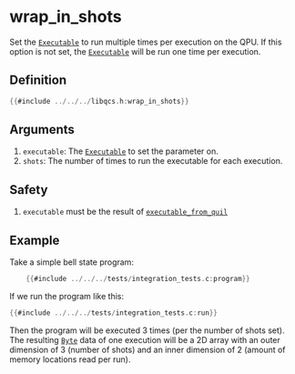 # wrap_in_shots

Set the [`Executable`] to run multiple times per execution on the QPU. If this option is not set, the [`Executable`] will be run one time per execution.

## Definition

```C
{{#include ../../../libqcs.h:wrap_in_shots}}
```

## Arguments

1. `executable`: The [`Executable`] to set the parameter on.
2. `shots`: The number of times to run the executable for each execution.

## Safety

1. `executable` must be the result of [`executable_from_quil`]

## Example

Take a simple bell state program:

```C
    {{#include ../../../tests/integration_tests.c:program}}
```

If we run the program like this:

```C
{{#include ../../../tests/integration_tests.c:run}}
```

Then the program will be executed 3 times (per the number of shots set). The resulting [`Byte`] data of one execution will be a 2D array with an outer dimension of 3 (number of shots) and an inner dimension of 2 (amount of memory locations read per run). 

[`Executable`]: executable.md
[`executable_from_quil`]: executable_from_quil.md
[`execute_on_qpu`]: execute_on_qpu.md
[`Byte`]: execution_result.md#byte
